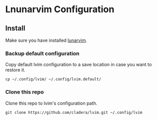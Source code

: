 # Lnunarvim Configuration

## Install 

Make sure you have installed [lunarvim](https://www.lunarvim.org/01-installing.html).

### Backup default configuration

Copy default lvim configuration to a save location in case you want to restore it.

```shell
cp ~/.config/lvim/ ~/.config/lvim.default/
```

### Clone this repo

Clone this repo to lvim's configuration path.

```shell
git clone https://github.com/cladera/lvim.git ~/.config/lvim
```


